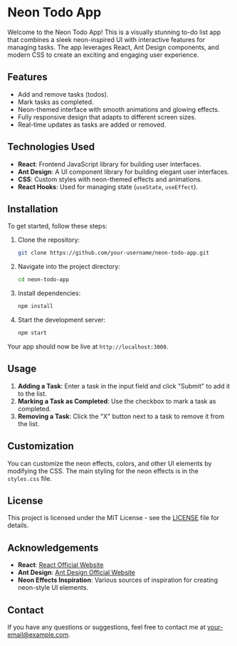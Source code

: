 # Neon Todo App

Welcome to the Neon Todo App! This is a visually stunning to-do list app that combines a sleek neon-inspired UI with interactive features for managing tasks. The app leverages React, Ant Design components, and modern CSS to create an exciting and engaging user experience.

## Features

- Add and remove tasks (todos).
- Mark tasks as completed.
- Neon-themed interface with smooth animations and glowing effects.
- Fully responsive design that adapts to different screen sizes.
- Real-time updates as tasks are added or removed.

## Technologies Used

- **React**: Frontend JavaScript library for building user interfaces.
- **Ant Design**: A UI component library for building elegant user interfaces.
- **CSS**: Custom styles with neon-themed effects and animations.
- **React Hooks**: Used for managing state (`useState`, `useEffect`).

## Installation

To get started, follow these steps:

1. Clone the repository:

   ```bash
   git clone https://github.com/your-username/neon-todo-app.git
   ```

2. Navigate into the project directory:

   ```bash
   cd neon-todo-app
   ```

3. Install dependencies:

   ```bash
   npm install
   ```

4. Start the development server:
   ```bash
   npm start
   ```

Your app should now be live at `http://localhost:3000`.

## Usage

1. **Adding a Task**: Enter a task in the input field and click "Submit" to add it to the list.
2. **Marking a Task as Completed**: Use the checkbox to mark a task as completed.
3. **Removing a Task**: Click the "X" button next to a task to remove it from the list.

## Customization

You can customize the neon effects, colors, and other UI elements by modifying the CSS. The main styling for the neon effects is in the `styles.css` file.

## License

This project is licensed under the MIT License - see the [LICENSE](LICENSE) file for details.

## Acknowledgements

- **React**: [React Official Website](https://reactjs.org/)
- **Ant Design**: [Ant Design Official Website](https://ant.design/)
- **Neon Effects Inspiration**: Various sources of inspiration for creating neon-style UI elements.

## Contact

If you have any questions or suggestions, feel free to contact me at [your-email@example.com](mailto:your-email@example.com).
